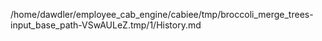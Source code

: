 /home/dawdler/employee_cab_engine/cabiee/tmp/broccoli_merge_trees-input_base_path-VSwAULeZ.tmp/1/History.md